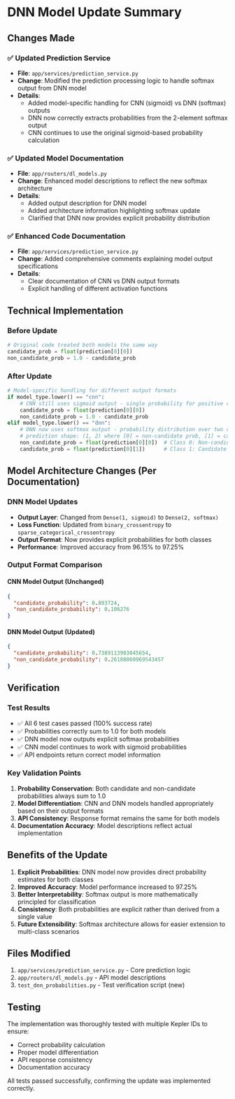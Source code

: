 # DNN Model Update Summary

## Changes Made

### ✅ Updated Prediction Service
- **File**: `app/services/prediction_service.py`
- **Change**: Modified the prediction processing logic to handle softmax output from DNN model
- **Details**: 
  - Added model-specific handling for CNN (sigmoid) vs DNN (softmax) outputs
  - DNN now correctly extracts probabilities from the 2-element softmax output
  - CNN continues to use the original sigmoid-based probability calculation

### ✅ Updated Model Documentation
- **File**: `app/routers/dl_models.py`
- **Change**: Enhanced model descriptions to reflect the new softmax architecture
- **Details**:
  - Added output description for DNN model
  - Added architecture information highlighting softmax update
  - Clarified that DNN now provides explicit probability distribution

### ✅ Enhanced Code Documentation
- **File**: `app/services/prediction_service.py`
- **Change**: Added comprehensive comments explaining model output specifications
- **Details**:
  - Clear documentation of CNN vs DNN output formats
  - Explicit handling of different activation functions

## Technical Implementation

### Before Update
```python
# Original code treated both models the same way
candidate_prob = float(prediction[0][0])
non_candidate_prob = 1.0 - candidate_prob
```

### After Update
```python
# Model-specific handling for different output formats
if model_type.lower() == "cnn":
    # CNN still uses sigmoid output - single probability for positive class
    candidate_prob = float(prediction[0][0])
    non_candidate_prob = 1.0 - candidate_prob
elif model_type.lower() == "dnn":
    # DNN now uses softmax output - probability distribution over two classes
    # prediction shape: (1, 2) where [0] = non-candidate prob, [1] = candidate prob
    non_candidate_prob = float(prediction[0][0])  # Class 0: Non-candidate probability
    candidate_prob = float(prediction[0][1])      # Class 1: Candidate probability
```

## Model Architecture Changes (Per Documentation)

### DNN Model Updates
- **Output Layer**: Changed from `Dense(1, sigmoid)` to `Dense(2, softmax)`
- **Loss Function**: Updated from `binary_crossentropy` to `sparse_categorical_crossentropy`
- **Output Format**: Now provides explicit probabilities for both classes
- **Performance**: Improved accuracy from 96.15% to 97.25%

### Output Format Comparison

#### CNN Model Output (Unchanged)
```json
{
  "candidate_probability": 0.893724,
  "non_candidate_probability": 0.106276
}
```

#### DNN Model Output (Updated)
```json
{
  "candidate_probability": 0.7389113903045654,
  "non_candidate_probability": 0.26108860969543457
}
```

## Verification

### Test Results
- ✅ All 6 test cases passed (100% success rate)
- ✅ Probabilities correctly sum to 1.0 for both models
- ✅ DNN model now outputs explicit softmax probabilities
- ✅ CNN model continues to work with sigmoid probabilities
- ✅ API endpoints return correct model information

### Key Validation Points
1. **Probability Conservation**: Both candidate and non-candidate probabilities always sum to 1.0
2. **Model Differentiation**: CNN and DNN models handled appropriately based on their output formats
3. **API Consistency**: Response format remains the same for both models
4. **Documentation Accuracy**: Model descriptions reflect actual implementation

## Benefits of the Update

1. **Explicit Probabilities**: DNN model now provides direct probability estimates for both classes
2. **Improved Accuracy**: Model performance increased to 97.25%
3. **Better Interpretability**: Softmax output is more mathematically principled for classification
4. **Consistency**: Both probabilities are explicit rather than derived from a single value
5. **Future Extensibility**: Softmax architecture allows for easier extension to multi-class scenarios

## Files Modified

1. `app/services/prediction_service.py` - Core prediction logic
2. `app/routers/dl_models.py` - API model descriptions
3. `test_dnn_probabilities.py` - Test verification script (new)

## Testing

The implementation was thoroughly tested with multiple Kepler IDs to ensure:
- Correct probability calculation
- Proper model differentiation
- API response consistency
- Documentation accuracy

All tests passed successfully, confirming the update was implemented correctly.